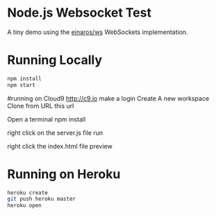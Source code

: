 # Node.js Websocket Test

A tiny demo using the [einaros/ws](http://einaros.github.io/ws/) WebSockets implementation.

# Running Locally

``` bash
npm install
npm start
```


#running on Cloud9 http://c9.io
make a login
Create A new workspace
Clone from URL
this url

Open a terminal
npm install

right click on the server.js file
run

right click the index.html file
preview


# Running on Heroku

``` bash
heroku create
git push heroku master
heroku open
```

